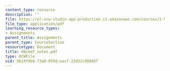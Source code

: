 ```yaml
---
content_type: resource
description: ''
file: https://ol-ocw-studio-app-production.s3.amazonaws.com/courses/1-978-from-nano-to-macro-introduction-to-atomistic-modeling-techniques-january-iap-2007/9b14fdb673a8059daacf22d31cd08d5f_08cmdf_notes.pdf
file_type: application/pdf
learning_resource_types:
- Assignments
parent_title: Assignments
parent_type: CourseSection
resourcetype: Document
title: 08cmdf_notes.pdf
type: OCWFile
uid: 9b14fdb6-73a8-059d-aacf-22d31cd08d5f
---
```

